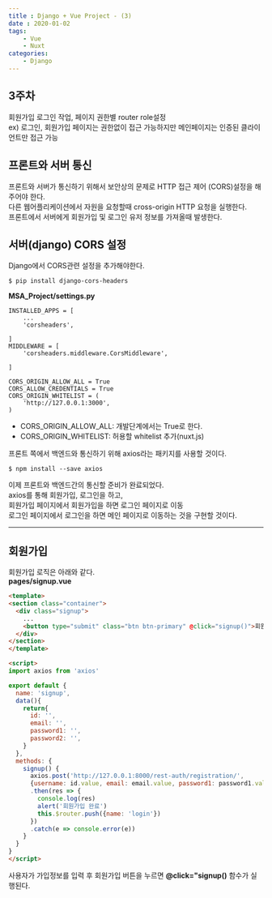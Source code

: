 ```yaml
---
title : Django + Vue Project - (3)
date : 2020-01-02
tags:
    - Vue
    - Nuxt
categories:
    - Django
---
```


## 3주차
회원가입 로그인 작업, 페이지 권한별 router role설정  
ex) 로그인, 회원가입 페이지는 권한없이 접근 가능하지만 메인페이지는 인증된 클라이언트만 접근 가능


## 프론트와 서버 통신
프론트와 서버가 통신하기 위해서 보안상의 문제로 HTTP 접근 제어 (CORS)설정을 해주어야 한다.  
다른 웹어플리케이션에서 자원을 요청할때 cross-origin HTTP 요청을 실행한다.  
프론트에서 서버에게 회원가입 및 로그인 유저 정보를 가져올때 발생한다.  

## 서버(django) CORS 설정
Django에서 CORS관련 설정을 추가해야한다.  
```shell
$ pip install django-cors-headers
```  

**MSA_Project/settings.py**
```
INSTALLED_APPS = [
    ...
    'corsheaders',

] 
MIDDLEWARE = [
    'corsheaders.middleware.CorsMiddleware',

]

CORS_ORIGIN_ALLOW_ALL = True
CORS_ALLOW_CREDENTIALS = True
CORS_ORIGIN_WHITELIST = (
    'http://127.0.0.1:3000',
)
```  
- CORS_ORIGIN_ALLOW_ALL: 개발단계에서는 True로 한다.  
- CORS_ORIGIN_WHITELIST: 허용할 whitelist 추가(nuxt.js)  


프론트 쪽에서 백엔드와 통신하기 위해 axios라는 패키지를 사용할 것이다.  
```shell
$ npm install --save axios
```  

이제 프론트와 백엔드간의 통신할 준비가 완료되었다.  
axios를 통해 회원가입, 로그인을 하고,  
회원가입 페이지에서 회원가입을 하면 로그인 페이지로 이동  
로그인 페이지에서 로그인을 하면 메인 페이지로 이동하는 것을 구현할 것이다.  
***  

## 회원가입
회원가입 로직은 아래와 같다.  
**pages/signup.vue**  

```html
<template>
<section class="container">
  <div class="signup">
    ...
    <button type="submit" class="btn btn-primary" @click="signup()">회원가입</button>
  </div>
</section>
</template>

<script>
import axios from 'axios'

export default {
  name: 'signup',
  data(){
    return{
      id: '',
      email: '',
      password1: '',
      password2: '',
    }
  },
  methods: {
    signup() {
      axios.post('http://127.0.0.1:8000/rest-auth/registration/', 
      {username: id.value, email: email.value, password1: password1.value, password2:password2.value})
      .then(res => {
        console.log(res)
        alert('회원가입 완료')
        this.$router.push({name: 'login'})
      })
      .catch(e => console.error(e))
    }
  }
}
</script>
```    

사용자가 가입정보를 입력 후 회원가입 버튼을 누르면 **@click="signup()** 함수가 실행된다.  
<script>태크 안에 methods 부분에 signup() 함수가 구현되어 있는데  
axios.post를 통해 입력받은 회원 정보를 장고 서버쪽으로 날려준다.  
장고 서버쪽에서 오는 응답은 console.log(res)로 확인 가능하다.  
회원가입이 되었으면 회원가입이 되었다는 알림을 띄우고 로그인 페이지로 이동시킨다.  
회원가입 실패 시 에러 로그를 띄운다.
***  

## 로그인

